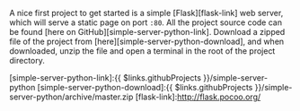 A nice first project to get started is a simple [Flask][flask-link] web server, which will serve a static page on port `:80`. All the project source code can be found [here on GitHub][simple-server-python-link]. Download a zipped file of the project from [here][simple-server-python-download], and when downloaded, unzip the file and open a terminal in the root of the project directory.

[simple-server-python-link]:{{ $links.githubProjects }}/simple-server-python
[simple-server-python-download]:{{ $links.githubProjects }}/simple-server-python/archive/master.zip
[flask-link]:http://flask.pocoo.org/
